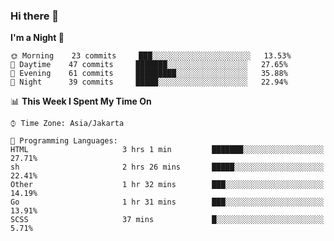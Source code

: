 ### Hi there 👋

<!--
**rmsubekti/rmsubekti** is a ✨ _special_ ✨ repository because its `README.md` (this file) appears on your GitHub profile.

Here are some ideas to get you started:

- 🔭 I’m currently working on ...
- 🌱 I’m currently learning ...
- 👯 I’m looking to collaborate on ...
- 🤔 I’m looking for help with ...
- 💬 Ask me about ...
- 📫 How to reach me: ...
- 😄 Pronouns: ...
- ⚡ Fun fact: ...
-->

<!--START_SECTION:waka-->
**I'm a Night 🦉** 

```text
🌞 Morning    23 commits     ███░░░░░░░░░░░░░░░░░░░░░░   13.53% 
🌆 Daytime    47 commits     ███████░░░░░░░░░░░░░░░░░░   27.65% 
🌃 Evening    61 commits     █████████░░░░░░░░░░░░░░░░   35.88% 
🌙 Night      39 commits     █████░░░░░░░░░░░░░░░░░░░░   22.94%

```


📊 **This Week I Spent My Time On** 

```text
⌚︎ Time Zone: Asia/Jakarta

💬 Programming Languages: 
HTML                     3 hrs 1 min         ███████░░░░░░░░░░░░░░░░░░   27.71% 
sh                       2 hrs 26 mins       █████░░░░░░░░░░░░░░░░░░░░   22.41% 
Other                    1 hr 32 mins        ███░░░░░░░░░░░░░░░░░░░░░░   14.19% 
Go                       1 hr 31 mins        ███░░░░░░░░░░░░░░░░░░░░░░   13.91% 
SCSS                     37 mins             █░░░░░░░░░░░░░░░░░░░░░░░░   5.71%

```


<!--END_SECTION:waka-->
